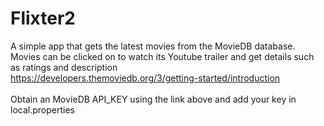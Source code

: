 # Flixter2

A simple app that gets the latest movies from the MovieDB database. Movies can be clicked on to watch its 
Youtube trailer and get details such as ratings and description<br/>
https://developers.themoviedb.org/3/getting-started/introduction 
<br/>
<br/>
Obtain an MovieDB API_KEY using the link above and add your key in local.properties